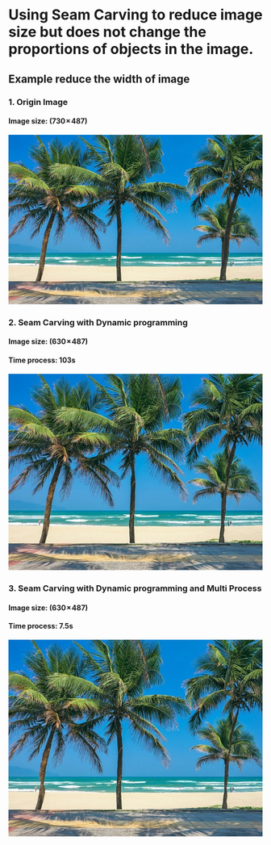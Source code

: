 # Using Seam Carving to reduce image size but does not change the proportions of objects in the image.

## Example reduce the width of image
### 1. Origin Image
#### Image size: (730 × 487)

![alt text](https://github.com/ThuanNaN/SeamCarving/blob/main/images/beach.jpg?raw=true)


###  2. Seam Carving with Dynamic programming
#### Image size: (630 × 487)
#### Time process: 103s

![alt text](https://github.com/ThuanNaN/SeamCarving/blob/main/output/beach_DP.jpg?raw=true)


###  3. Seam Carving with Dynamic programming and Multi Process
#### Image size: (630 × 487)
#### Time process: 7.5s

![alt text](https://github.com/ThuanNaN/SeamCarving/blob/main/output/beach_DPMP.jpg?raw=true)
